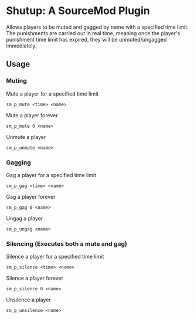 # Shutup: A SourceMod Plugin
Allows players to be muted and gagged by name with a specified time limit.
The punishments are carried out in real time, meaning once the player's punishment
time limit has expired, they will be unmuted/ungagged immediately.

## Usage
### Muting
Mute a player for a specified time limit
```
sm_p_mute <time> <name>
```
Mute a player forever
```
sm_p_mute 0 <name>
```
Unmute a player
```
sm_p_unmute <name>
```

### Gagging
Gag a player for a specified time limit
```
sm_p_gag <time> <name>
```
Gag a player forever
```
sm_p_gag 0 <name>
```
Ungag a player
```
sm_p_ungag <name>
```

### Silencing (Executes both a mute and gag)
Silence a player for a specified time limit
```
sm_p_silence <time> <name>
```
Silence a player forever
```
sm_p_silence 0 <name>
```
Unsilence a player
```
sm_p_unsilence <name>
```




